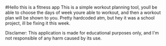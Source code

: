 #Hello this is a fitness app
This is a simple workout planning tool, youll be able to choose the days of week youre able to workout, and then a workout plan will be shown to you. Pretty hardcoded atm, but hey it was a school project, ill be fixing it this week.

Disclamer:
This application is made for educational purposes only, and I'm not responsible of any harm caused by its use.
